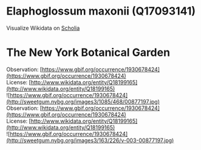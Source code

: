 
Elaphoglossum maxonii (Q17093141)
=================================
  
Visualize Wikidata on [Scholia](https://scholia.toolforge.org/taxon/Q17093141)
# The New York Botanical Garden
  
Observation: [https://www.gbif.org/occurrence/1930678424](https://www.gbif.org/occurrence/1930678424)  
License: [http://www.wikidata.org/entity/Q18199165](http://www.wikidata.org/entity/Q18199165)  
![https://www.gbif.org/occurrence/1930678424](http://sweetgum.nybg.org/images3/1085/468/00877197.jpg)  
Observation: [https://www.gbif.org/occurrence/1930678424](https://www.gbif.org/occurrence/1930678424)  
License: [http://www.wikidata.org/entity/Q18199165](http://www.wikidata.org/entity/Q18199165)  
![https://www.gbif.org/occurrence/1930678424](http://sweetgum.nybg.org/images3/163/226/v-003-00877197.jpg)